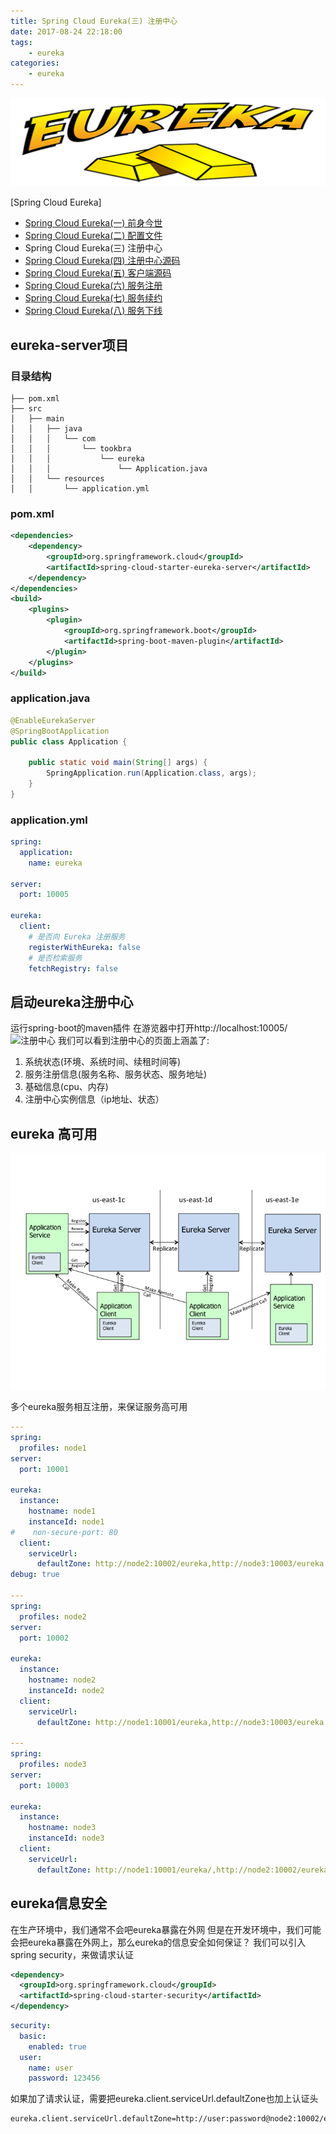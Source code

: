 ```yaml
---
title: Spring Cloud Eureka(三) 注册中心
date: 2017-08-24 22:18:00
tags:
    - eureka
categories:
    - eureka
---
```


![eureka-logo](/images/spring-cloud/2017-08-25-eureka-logo-2627.png)

[Spring Cloud Eureka]
* [Spring Cloud Eureka(一) 前身今世](/2017/08/24/spring-cloud/eureka/Spring-Cloud-Eureka-一/)
* [Spring Cloud Eureka(二) 配置文件](/2017/08/24/spring-cloud/eureka/Spring-Cloud-Eureka-Properties/)
* Spring Cloud Eureka(三) 注册中心
* [Spring Cloud Eureka(四) 注册中心源码](/2017/08/25/spring-cloud/eureka/Spring-Cloud-Eureka-Server-Source/)
* [Spring Cloud Eureka(五) 客户端源码](/2017/08/25/spring-cloud/eureka/Spring-Cloud-Eureka-Client-Source/)
* [Spring Cloud Eureka(六) 服务注册](/2017/08/29/spring-cloud/eureka/Spring-Cloud-Eureka-Client-Register/)
* [Spring Cloud Eureka(七) 服务续约](/2017/08/30/spring-cloud/eureka/Spring-Cloud-Eureka-Client-Heartbeat/)
* [Spring Cloud Eureka(八) 服务下线](/2017/08/30/spring-cloud/eureka/Spring-Cloud-Eureka-Client-Cancel/)

<!-- more -->

## eureka-server项目

### 目录结构
```
├── pom.xml
├── src
│   ├── main
│   │   ├── java
│   │   │   └── com
│   │   │       └── tookbra
│   │   │           └── eureka
│   │   │               └── Application.java
│   │   └── resources
│   │       └── application.yml
```
### pom.xml
``` xml
<dependencies>
    <dependency>
        <groupId>org.springframework.cloud</groupId>
        <artifactId>spring-cloud-starter-eureka-server</artifactId>
    </dependency>
</dependencies>
<build>
    <plugins>
        <plugin>
            <groupId>org.springframework.boot</groupId>
            <artifactId>spring-boot-maven-plugin</artifactId>
        </plugin>
    </plugins>
</build>
```

### application.java
``` java
@EnableEurekaServer
@SpringBootApplication
public class Application {

    public static void main(String[] args) {
        SpringApplication.run(Application.class, args);
    }
}
```

### application.yml
``` yml
spring:
  application:
    name: eureka

server:
  port: 10005

eureka:
  client:
    # 是否向 Eureka 注册服务
    registerWithEureka: false
    # 是否检索服务
    fetchRegistry: false
```

## 启动eureka注册中心
运行spring-boot的maven插件
在游览器中打开http://localhost:10005/
![注册中心](/images/spring-cloud/2017-08-25-Eureka-register.png)
我们可以看到注册中心的页面上涵盖了:
1. 系统状态(环境、系统时间、续租时间等)
2. 服务注册信息(服务名称、服务状态、服务地址)
3. 基础信息(cpu、内存)
4. 注册中心实例信息（ip地址、状态）


## eureka 高可用
![eureka_architecture](/images/spring-cloud/2017-08-31-eureka_architecture.png)

多个eureka服务相互注册，来保证服务高可用
``` yml
---
spring:
  profiles: node1
server:
  port: 10001

eureka:
  instance:
    hostname: node1
    instanceId: node1
#    non-secure-port: 80
  client:
    serviceUrl:
      defaultZone: http://node2:10002/eureka,http://node3:10003/eureka
debug: true

---
spring:
  profiles: node2
server:
  port: 10002

eureka:
  instance:
    hostname: node2
    instanceId: node2
  client:
    serviceUrl:
      defaultZone: http://node1:10001/eureka,http://node3:10003/eureka

---
spring:
  profiles: node3
server:
  port: 10003

eureka:
  instance:
    hostname: node3
    instanceId: node3
  client:
    serviceUrl:
      defaultZone: http://node1:10001/eureka/,http://node2:10002/eureka/
```


## eureka信息安全
在生产环境中，我们通常不会吧eureka暴露在外网
但是在开发环境中，我们可能会把eureka暴露在外网上，那么eureka的信息安全如何保证？
我们可以引入spring security，来做请求认证
``` xml
<dependency>
  <groupId>org.springframework.cloud</groupId>
  <artifactId>spring-cloud-starter-security</artifactId>
</dependency>
```

``` yml
security:
  basic:
    enabled: true
  user:
    name: user
    password: 123456
```



如果加了请求认证，需要把eureka.client.serviceUrl.defaultZone也加上认证头
``` xml
eureka.client.serviceUrl.defaultZone=http://user:password@node2:10002/eureka
```
